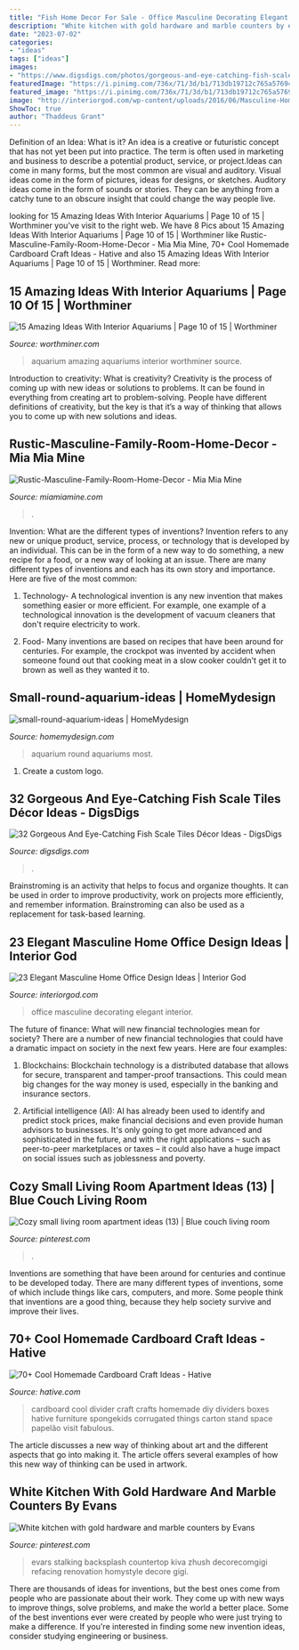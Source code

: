 ```yaml
---
title: "Fish Home Decor For Sale - Office Masculine Decorating Elegant Interior"
description: "White kitchen with gold hardware and marble counters by evans"
date: "2023-07-02"
categories:
- "ideas"
tags: ["ideas"]
images:
- "https://www.digsdigs.com/photos/gorgeous-and-eye-catching-fish-scale-tiles-decor-ideas-11.jpg"
featuredImage: "https://i.pinimg.com/736x/71/3d/b1/713db19712c765a576946989b1abd0a1.jpg"
featured_image: "https://i.pinimg.com/736x/71/3d/b1/713db19712c765a576946989b1abd0a1.jpg"
image: "http://interiorgod.com/wp-content/uploads/2016/06/Masculine-Home-Office-Decorating-Ideas.jpg"
ShowToc: true
author: "Thaddeus Grant"
---
```



Definition of an Idea: What is it?
An idea is a creative or futuristic concept that has not yet been put into practice. The term is often used in marketing and business to describe a potential product, service, or project.Ideas can come in many forms, but the most common are visual and auditory. Visual ideas come in the form of pictures, ideas for designs, or sketches. Auditory ideas come in the form of sounds or stories. They can be anything from a catchy tune to an obscure insight that could change the way people live.

	

		
looking for 15 Amazing Ideas With Interior Aquariums | Page 10 of 15 | Worthminer you've visit to the right web. We have 8 Pics about 15 Amazing Ideas With Interior Aquariums | Page 10 of 15 | Worthminer like Rustic-Masculine-Family-Room-Home-Decor - Mia Mia Mine, 70+ Cool Homemade Cardboard Craft Ideas - Hative and also 15 Amazing Ideas With Interior Aquariums | Page 10 of 15 | Worthminer. Read more:
		
    
## 15 Amazing Ideas With Interior Aquariums | Page 10 Of 15 | Worthminer

<img loading=lazy src="https://worthminer.com/wp-content/uploads/2017/12/aquarium-10.jpg" onerror="this.onerror=null;this.src='https://tse2.mm.bing.net/th?id=OIP.siLimFr_VfT91IIY31TFaAHaLH&amp;pid=15.1';" alt="15 Amazing Ideas With Interior Aquariums | Page 10 of 15 | Worthminer">

_Source: worthminer.com_

>aquarium amazing aquariums interior worthminer source. 

	

Introduction to creativity: What is creativity?
Creativity is the process of coming up with new ideas or solutions to problems. It can be found in everything from creating art to problem-solving. People have different definitions of creativity, but the key is that it’s a way of thinking that allows you to come up with new solutions and ideas.

    
## Rustic-Masculine-Family-Room-Home-Decor - Mia Mia Mine

<img loading=lazy src="https://www.miamiamine.com/wp-content/uploads/2018/10/Rustic-Masculine-Family-Room-Home-Decor.jpg" onerror="this.onerror=null;this.src='https://tse4.mm.bing.net/th?id=OIP.S4EicHKF6Th81E7dBvp_NwHaLH&amp;pid=15.1';" alt="Rustic-Masculine-Family-Room-Home-Decor - Mia Mia Mine">

_Source: miamiamine.com_

>. 

	

Invention: What are the different types of inventions?
Invention refers to any new or unique product, service, process, or technology that is developed by an individual. This can be in the form of a new way to do something, a new recipe for a food, or a new way of looking at an issue. There are many different types of inventions and each has its own story and importance. Here are five of the most common:
1. Technology- A technological invention is any new invention that makes something easier or more efficient. For example, one example of a technological innovation is the development of vacuum cleaners that don't require electricity to work.

2. Food- Many inventions are based on recipes that have been around for centuries. For example, the crockpot was invented by accident when someone found out that cooking meat in a slow cooker couldn't get it to brown as well as they wanted it to.

    
## Small-round-aquarium-ideas | HomeMydesign

<img loading=lazy src="https://homemydesign.com/wp-content/uploads/2015/10/small-round-aquarium-ideas.jpg" onerror="this.onerror=null;this.src='https://tse1.mm.bing.net/th?id=OIP.k6fWvPzcZszeJ5wiOUzUOQHaJL&amp;pid=15.1';" alt="small-round-aquarium-ideas | HomeMydesign">

_Source: homemydesign.com_

>aquarium round aquariums most. 

	

1. Create a custom logo.

    
## 32 Gorgeous And Eye-Catching Fish Scale Tiles Décor Ideas - DigsDigs

<img loading=lazy src="https://www.digsdigs.com/photos/gorgeous-and-eye-catching-fish-scale-tiles-decor-ideas-11.jpg" onerror="this.onerror=null;this.src='https://tse1.mm.bing.net/th?id=OIP.0FdNImw1TJngRQeSkxO2kAHaLH&amp;pid=15.1';" alt="32 Gorgeous And Eye-Catching Fish Scale Tiles Décor Ideas - DigsDigs">

_Source: digsdigs.com_

>. 

	

Brainstroming is an activity that helps to focus and organize thoughts. It can be used in order to improve productivity, work on projects more efficiently, and remember information. Brainstroming can also be used as a replacement for task-based learning.

    
## 23 Elegant Masculine Home Office Design Ideas | Interior God

<img loading=lazy src="http://interiorgod.com/wp-content/uploads/2016/06/Masculine-Home-Office-Decorating-Ideas.jpg" onerror="this.onerror=null;this.src='https://tse2.mm.bing.net/th?id=OIP.5EY33hPawWBjq-90XJq2MgHaLH&amp;pid=15.1';" alt="23 Elegant Masculine Home Office Design Ideas | Interior God">

_Source: interiorgod.com_

>office masculine decorating elegant interior. 

	

The future of finance: What will new financial technologies mean for society?
There are a number of new financial technologies that could have a dramatic impact on society in the next few years. Here are four examples:
1. Blockchains: Blockchain technology is a distributed database that allows for secure, transparent and tamper-proof transactions. This could mean big changes for the way money is used, especially in the banking and insurance sectors.

2. Artificial intelligence (AI): AI has already been used to identify and predict stock prices, make financial decisions and even provide human advisors to businesses. It's only going to get more advanced and sophisticated in the future, and with the right applications – such as peer-to-peer marketplaces or taxes – it could also have a huge impact on social issues such as joblessness and poverty.


    
## Cozy Small Living Room Apartment Ideas (13) | Blue Couch Living Room

<img loading=lazy src="https://i.pinimg.com/736x/cd/d5/75/cdd575b72e69780ac8f883cc01219c13.jpg" onerror="this.onerror=null;this.src='https://tse1.mm.bing.net/th?id=OIP.skhy6wVy1LQKmkgXx5oKKQHaLH&amp;pid=15.1';" alt="Cozy small living room apartment ideas (13) | Blue couch living room">

_Source: pinterest.com_

>. 

	

Inventions are something that have been around for centuries and continue to be developed today. There are many different types of inventions, some of which include things like cars, computers, and more. Some people think that inventions are a good thing, because they help society survive and improve their lives.

    
## 70+ Cool Homemade Cardboard Craft Ideas - Hative

<img loading=lazy src="https://hative.com/wp-content/uploads/2014/04/cardboard-crafts/25-cardboard-room-divider.jpg" onerror="this.onerror=null;this.src='https://tse3.mm.bing.net/th?id=OIP.V8twlqYQSxlzuJt0axIWrQHaHV&amp;pid=15.1';" alt="70+ Cool Homemade Cardboard Craft Ideas - Hative">

_Source: hative.com_

>cardboard cool divider craft crafts homemade diy dividers boxes hative furniture spongekids corrugated things carton stand space papelão visit fabulous. 

	

The article discusses a new way of thinking about art and the different aspects that go into making it. The article offers several examples of how this new way of thinking can be used in artwork.

    
## White Kitchen With Gold Hardware And Marble Counters By Evans

<img loading=lazy src="https://i.pinimg.com/736x/71/3d/b1/713db19712c765a576946989b1abd0a1.jpg" onerror="this.onerror=null;this.src='https://tse4.mm.bing.net/th?id=OIP.bTJyovmxbMNHv6yW_3lcNwHaKl&amp;pid=15.1';" alt="White kitchen with gold hardware and marble counters by Evans">

_Source: pinterest.com_

>evars stalking backsplash countertop kiva zhush decorecomgigi refacing renovation homystyle decore gigi. 

	

There are thousands of ideas for inventions, but the best ones come from people who are passionate about their work. They come up with new ways to improve things, solve problems, and make the world a better place. Some of the best inventions ever were created by people who were just trying to make a difference. If you're interested in finding some new invention ideas, consider studying engineering or business.

